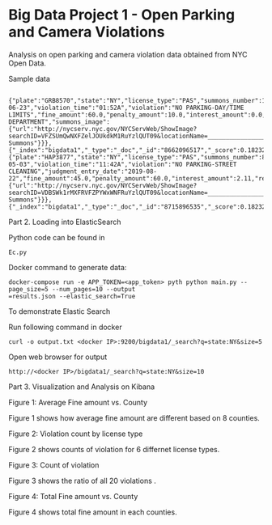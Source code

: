 # Big Data Project 1 - Open Parking and Camera Violations

Analysis on open parking and camera violation data obtained from NYC Open Data.

Sample data

```

{"plate":"GRB8570","state":"NY","license_type":"PAS","summons_number":1406780807,"issue_date":"2016-06-23","violation_time":"01:52A","violation":"NO PARKING-DAY/TIME LIMITS","fine_amount":60.0,"penalty_amount":10.0,"interest_amount":0.0,"reduction_amount":0.0,"payment_amount":70.0,"amount_due":0.0,"precinct":"067","county":"K","issuing_agency":"POLICE DEPARTMENT","summons_image":{"url":"http://nycserv.nyc.gov/NYCServWeb/ShowImage?searchID=VFZSUmQwNXFZelJOUkdkM1RuYzlQUT09&locationName=_____________________","description":"View Summons"}}},{"_index":"bigdata1","_type":"_doc","_id":"8662096517","_score":0.18232156,"_source":{"plate":"HAP3877","state":"NY","license_type":"PAS","summons_number":8662096517,"issue_date":"2019-05-03","violation_time":"11:42A","violation":"NO PARKING-STREET CLEANING","judgment_entry_date":"2019-08-22","fine_amount":45.0,"penalty_amount":60.0,"interest_amount":2.11,"reduction_amount":0.08,"payment_amount":107.03,"amount_due":0.0,"precinct":"040","county":"BX","issuing_agency":"TRAFFIC","summons_image":{"url":"http://nycserv.nyc.gov/NYCServWeb/ShowImage?searchID=VDBSWk1rMXFRVFZPYWxWNFRuYzlQUT09&locationName=_____________________","description":"View Summons"}}},{"_index":"bigdata1","_type":"_doc","_id":"8715896535","_score":0.18232156,"_source":
```

Part 2. Loading into ElasticSearch

Python code can be found in 
```
Ec.py
```
Docker command to generate data:
```
docker-compose run -e APP_TOKEN=<app_token> pyth python main.py --page_size=5 --num_pages=10 --output
=results.json --elastic_search=True
```
To demonstrate Elastic Search 

Run following command in docker
```
curl -o output.txt <docker IP>:9200/bigdata1/_search?q=state:NY&size=5
```
Open web browser for output
```
http://<docker IP>/bigdata1/_search?q=state:NY&size=10
```

Part 3. Visualization and Analysis on Kibana

Figure 1: Average Fine amount vs. County

Figure 1 shows how average fine amount are different based on 8 counties.


Figure 2: Violation count by license type

Figure 2 shows counts of violation for  6 differnet license types.


Figure 3: Count of violation 

Figure 3 shows the ratio of all 20 violations .

Figure 4: Total Fine amount vs. County

Figure 4 shows total fine amount in each counties.







